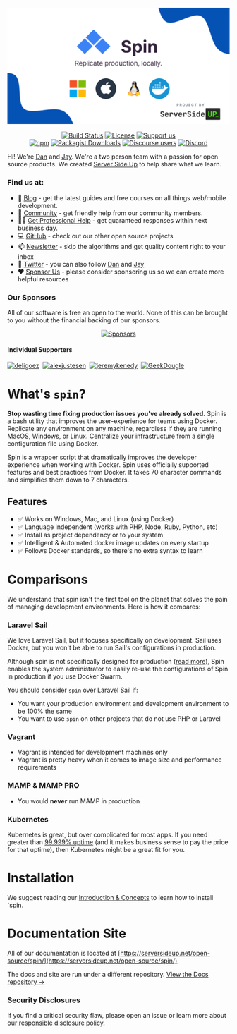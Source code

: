 <p align="center">
		<img src=".github/header.png" width="1200" alt="Spin Header">
</p>
<p align="center">
	<a href="https://actions-badge.atrox.dev/serversideup/spin/goto?ref=main"><img alt="Build Status" src="https://img.shields.io/endpoint.svg?url=https%3A%2F%2Factions-badge.atrox.dev%2Fserversideup%2Fspin%2Fbadge%3Fref%3Dmain&style=flat" /></a>
	<a href="https://github.com/serversideup/spin/blob/main/LICENSE" target="_blank"><img src="https://badgen.net/github/license/serversideup/spin" alt="License"></a>
	<a href="https://github.com/sponsors/serversideup"><img src="https://badgen.net/badge/icon/Support%20Us?label=GitHub%20Sponsors&color=orange" alt="Support us"></a>
	<br />
	<a href="https://www.npmjs.com/package/@serversideup/spin"><img alt="npm" src="https://img.shields.io/npm/dm/@serversideup/spin?color=red&label=downloads&logo=npm"></a>
	<a href="https://packagist.org/packages/serversideup/spin"><img alt="Packagist Downloads" src="https://img.shields.io/packagist/dm/serversideup/spin?color=blue&logo=packagist"></a>
	<a href="https://community.serversideup.net"><img alt="Discourse users" src="https://img.shields.io/discourse/users?color=blue&server=https%3A%2F%2Fcommunity.serversideup.net"></a>
  <a href="https://serversideup.net/discord"><img alt="Discord" src="https://img.shields.io/discord/910287105714954251?color=blueviolet"></a>
</p>

Hi! We're [Dan](https://twitter.com/danpastori) and [Jay](https://twitter.com/jaydrogers). We're a two person team with a passion for open source products. We created [Server Side Up](https://serversideup.net) to help share what we learn.

### Find us at:

* 📖 [Blog](https://serversideup.net) - get the latest guides and free courses on all things web/mobile development.
* 🙋 [Community](https://community.serversideup.net) - get friendly help from our community members.
* 🤵‍♂️ [Get Professional Help](https://serversideup.net/get-help) - get guaranteed responses within next business day.
* 💻 [GitHub](https://github.com/serversideup) - check out our other open source projects
* 📫 [Newsletter](https://serversideup.net/subscribe) - skip the algorithms and get quality content right to your inbox
* 🐥 [Twitter](https://twitter.com/serversideup) - you can also follow [Dan](https://twitter.com/danpastori) and [Jay](https://twitter.com/jaydrogers)
* ❤️ [Sponsor Us](https://github.com/sponsors/serversideup) - please consider sponsoring us so we can create more helpful resources

### Our Sponsors
All of our software is free an open to the world. None of this can be brought to you without the financial backing of our sponsors.

<p align="center"><a href="https://github.com/sponsors/serversideup"><img src="https://521public.s3.amazonaws.com/serversideup/sponsors/sponsor-box.png" alt="Sponsors"></a></p>

#### Individual Supporters
<!-- supporters --><a href="https://github.com/deligoez"><img src="https://github.com/deligoez.png" width="40px" alt="deligoez" /></a>&nbsp;&nbsp;<a href="https://github.com/alexjustesen"><img src="https://github.com/alexjustesen.png" width="40px" alt="alexjustesen" /></a>&nbsp;&nbsp;<a href="https://github.com/jeremykenedy"><img src="https://github.com/jeremykenedy.png" width="40px" alt="jeremykenedy" /></a>&nbsp;&nbsp;<a href="https://github.com/GeekDougle"><img src="https://github.com/GeekDougle.png" width="40px" alt="GeekDougle" /></a>&nbsp;&nbsp;<!-- supporters -->

# What's `spin`?
**Stop wasting time fixing production issues you've already solved.** Spin is a bash utility that improves the user-experience for teams using Docker. Replicate any environment on any machine, regardless if they are running MacOS, Windows, or Linux. Centralize your infrastructure from a single configuration file using Docker.

Spin is a wrapper script that dramatically improves the developer experience when working with Docker. Spin uses officially supported features and best practices from Docker. It takes 70 character commands and simplifies them down to 7 characters.

## Features
- ✅ Works on Windows, Mac, and Linux (using Docker)
- ✅ Language independent (works with PHP, Node, Ruby, Python, etc)
- ✅ Install as project dependency or to your system
- ✅ Intelligent & Automated docker image updates on every startup
- ✅ Follows Docker standards, so there's no extra syntax to learn 

# Comparisons
We understand that spin isn't the first tool on the planet that solves the pain of managing development environments. Here is how it compares:

### Laravel Sail
We love Laravel Sail, but it focuses specifically on development. Sail uses Docker, but you won't be able to run Sail's configurations in production.

Although spin is not specifically designed for production ([read more](https://serversideup.net/open-source/spin/getting-started/introduction#do-i-run-spin-in-production)), Spin enables the system administrator to easily re-use the configurations of Spin in production if you use Docker Swarm.

You should consider `spin` over Laravel Sail if:
- You want your production environment and development environment to be 100% the same
- You want to use `spin` on other projects that do not use PHP or Laravel

### Vagrant
* Vagrant is intended for development machines only
* Vagrant is pretty heavy when it comes to image size and performance requirements

### MAMP & MAMP PRO
* You would **never** run MAMP in production

### Kubernetes
Kubernetes is great, but over complicated for most apps. If you need greater than [99.999% uptime](https://uptime.is/99.999) (and it makes business sense to pay the price for that uptime), then Kubernetes might be a great fit for you.

# Installation
We suggest reading our [Introduction & Concepts](https://serversideup.net/open-source/spin/getting-started/introduction) to learn how to install `spin.

# Documentation Site
All of our documentation is located at [https://serversideup.net/open-source/spin/](https://serversideup.net/open-source/spin/)

The docs and site are run under a different repository. [View the Docs repository →](https://github.com/serversideup/spin-site)

### Security Disclosures
If you find a critical security flaw, please open an issue or learn more about [our responsible disclosure policy](https://www.notion.so/Responsible-Disclosure-Policy-421a6a3be1714d388ebbadba7eebbdc8).
